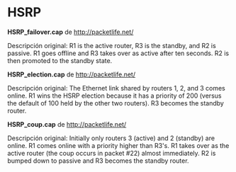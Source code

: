 HSRP
=========

**HSRP_failover.cap** de http://packetlife.net/

Descripción original:
R1 is the active router, R3 is the standby, and R2 is passive. R1 goes offline and R3 takes over as active after ten seconds. R2 is then promoted to the standby state.


**HSRP_election.cap** de http://packetlife.net/

Descripción original:
The Ethernet link shared by routers 1, 2, and 3 comes online. R1 wins the HSRP election because it has a priority of 200 (versus the default of 100 held by the other two routers). R3 becomes the standby router.

**HSRP_coup.cap** de http://packetlife.net/

Descripción original:
Initially only routers 3 (active) and 2 (standby) are online. R1 comes online with a priority higher than R3's. R1 takes over as the active router (the coup occurs in packet #22) almost immediately. R2 is bumped down to passive and R3 becomes the standby router.
